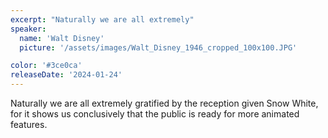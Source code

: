 ```yaml
---
excerpt: "Naturally we are all extremely"
speaker:
  name: 'Walt Disney'
  picture: '/assets/images/Walt_Disney_1946_cropped_100x100.JPG'

color: '#3ce0ca'
releaseDate: '2024-01-24'
---
```

Naturally we are all extremely gratified by the reception given Snow White, for it shows us conclusively that the public is ready for more animated features.
